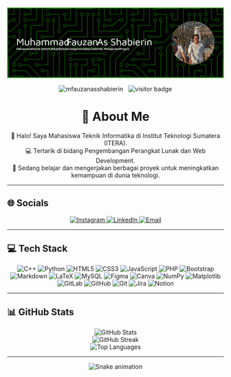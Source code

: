 ![Muhammad Fauzan As Shabierin](asset/banner_github.png)

<p align="center">
    <img src="https://komarev.com/ghpvc/?username=mfauzanasshabierin&label=Profile%20views&color=0e75b6&style=flat" alt="mfauzanasshabierin" />
    &nbsp;
    <img src="https://visitor-badge.laobi.icu/badge?page_id=mfauzanasshabierin.mfauzanasshabierin" alt="visitor badge" />
</p>

<h1 align="center">💫 About Me</h1>

<p align="center">
    👋 Halo! Saya Mahasiswa Teknik Informatika di Institut Teknologi Sumatera (ITERA).<br>
    💻 Tertarik di bidang Pengembangan Perangkat Lunak dan Web Development.<br>
    🚀 Sedang belajar dan mengerjakan berbagai proyek untuk meningkatkan kemampuan di dunia teknologi.
</p>

---

## 🌐 Socials

<p align="center">
    <a href="https://instagram.com/m.fauzanasshabierin">
        <img src="https://img.shields.io/badge/Instagram-%23E4405F.svg?logo=Instagram&logoColor=white" alt="Instagram"/>
    </a>
    <a href="https://www.linkedin.com/in/muhammad-fauzan-as-shabierin/">
        <img src="https://img.shields.io/badge/LinkedIn-%230077B5.svg?logo=linkedin&logoColor=white" alt="LinkedIn"/>
    </a>
    <a href="mailto:fauzan.asshabierin@gmail.com">
        <img src="https://img.shields.io/badge/Email-D14836?logo=gmail&logoColor=white" alt="Email"/>
    </a>
</p>

---

## 💻 Tech Stack

<p align="center">
    <img src="https://img.shields.io/badge/c++-%2300599C.svg?style=for-the-badge&logo=c%2B%2B&logoColor=white" alt="C++"/>
    <img src="https://img.shields.io/badge/python-3670A0?style=for-the-badge&logo=python&logoColor=ffdd54" alt="Python"/>
    <img src="https://img.shields.io/badge/html5-%23E34F26.svg?style=for-the-badge&logo=html5&logoColor=white" alt="HTML5"/>
    <img src="https://img.shields.io/badge/css3-%231572B6.svg?style=for-the-badge&logo=css3&logoColor=white" alt="CSS3"/>
    <img src="https://img.shields.io/badge/javascript-%23323330.svg?style=for-the-badge&logo=javascript&logoColor=%23F7DF1E" alt="JavaScript"/>
    <img src="https://img.shields.io/badge/php-%23777BB4.svg?style=for-the-badge&logo=php&logoColor=white" alt="PHP"/>
    <img src="https://img.shields.io/badge/bootstrap-%238511FA.svg?style=for-the-badge&logo=bootstrap&logoColor=white" alt="Bootstrap"/>
    <img src="https://img.shields.io/badge/markdown-%23000000.svg?style=for-the-badge&logo=markdown&logoColor=white" alt="Markdown"/>
    <img src="https://img.shields.io/badge/latex-%23008080.svg?style=for-the-badge&logo=latex&logoColor=white" alt="LaTeX"/>
    <img src="https://img.shields.io/badge/mysql-4479A1.svg?style=for-the-badge&logo=mysql&logoColor=white" alt="MySQL"/>
    <img src="https://img.shields.io/badge/figma-%23F24E1E.svg?style=for-the-badge&logo=figma&logoColor=white" alt="Figma"/>
    <img src="https://img.shields.io/badge/Canva-%2300C4CC.svg?style=for-the-badge&logo=Canva&logoColor=white" alt="Canva"/>
    <img src="https://img.shields.io/badge/numpy-%23013243.svg?style=for-the-badge&logo=numpy&logoColor=white" alt="NumPy"/>
    <img src="https://img.shields.io/badge/Matplotlib-%23ffffff.svg?style=for-the-badge&logo=Matplotlib&logoColor=black" alt="Matplotlib"/>
    <img src="https://img.shields.io/badge/gitlab-%23181717.svg?style=for-the-badge&logo=gitlab&logoColor=white" alt="GitLab"/>
    <img src="https://img.shields.io/badge/github-%23121011.svg?style=for-the-badge&logo=github&logoColor=white" alt="GitHub"/>
    <img src="https://img.shields.io/badge/git-%23F05033.svg?style=for-the-badge&logo=git&logoColor=white" alt="Git"/>
    <img src="https://img.shields.io/badge/jira-%230A0FFF.svg?style=for-the-badge&logo=jira&logoColor=white" alt="Jira"/>
    <img src="https://img.shields.io/badge/Notion-%23000000.svg?style=for-the-badge&logo=notion&logoColor=white" alt="Notion"/>
</p>

---

## 📊 GitHub Stats

<p align="center">
    <img src="https://github-readme-stats.vercel.app/api?username=Mfauzanasshabierin&theme=swift&hide_border=false&include_all_commits=true&count_private=true" alt="GitHub Stats"/><br>
    <img src="https://nirzak-streak-stats.vercel.app/?user=Mfauzanasshabierin&theme=swift&hide_border=false" alt="GitHub Streak"/><br>
    <img src="https://github-readme-stats.vercel.app/api/top-langs/?username=Mfauzanasshabierin&theme=swift&hide_border=false&include_all_commits=true&count_private=true&layout=compact" alt="Top Languages"/>
</p>

---

<p align="center">
    <img src="https://raw.githubusercontent.com/Mfauzanasshabierin/Mfauzanasshabierin/output/snake.svg" alt="Snake animation" />
</p>

<!-- Proudly created with GPRM ( https://gprm.itsvg.in ) -->
